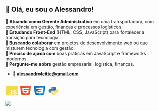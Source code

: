 ## 👋 Olá, eu sou o Alessandro!

**🔭 Atuando como Gerente Administrativo** em uma transportadora, com experiência em gestão, finanças e processos logísticos.  
**🌱 Estudando Front-End** (HTML, CSS, JavaScript) para fortalecer a transição para tecnologia.  
**🙏 Buscando colaborar** em projetos de desenvolvimento web ou que misturem tecnologia com gestão.  
**🤔 Preciso de ajuda com** boas práticas em JavaScript e frameworks modernos.  
**💬 Pergunte-me sobre** gestão empresarial, logística, finanças.  
  - **📧 alessandroleitte@gmail.com**

 <div style="display: inline_block"><br>
  <img align="center" alt="Ale-Js" height="30" width="40" src="https://raw.githubusercontent.com/devicons/devicon/master/icons/javascript/javascript-plain.svg">
  <img align="center" alt="Ale-HTML" height="30" width="40" src="https://raw.githubusercontent.com/devicons/devicon/master/icons/html5/html5-original.svg">
  <img align="center" alt="Ale-CSS" height="30" width="40" src="https://raw.githubusercontent.com/devicons/devicon/master/icons/css3/css3-original.svg">
  <img align="center" alt="Ale-Python" height="30" width="40" src="https://raw.githubusercontent.com/devicons/devicon/master/icons/python/python-original.svg">
</div>

<div> 
  <br>
  <a href="https://www.linkedin.com/in/alessandro-leite-219bb71b9/" target="_blank"><img src="https://img.shields.io/badge/-LinkedIn-%230077B5?style=for-the-badge&logo=linkedin&logoColor=white" target="_blank"></a> 
</div>
